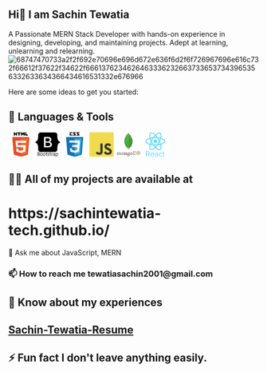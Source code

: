 <h2> Hi👋 I am Sachin Tewatia</h2>


A Passionate MERN Stack Developer with hands-on experience in designing, developing, and maintaining projects. Adept at learning, unlearning and relearning.
![68747470733a2f2f692e70696e696d672e636f6d2f6f726967696e616c732f66612f37622f34622f66613762346264633362326637336537343965356332633634366434616531332e676966](https://user-images.githubusercontent.com/107942112/210413815-3ee1c4fb-1252-4cdf-8f5f-46f90f599044.gif)


Here are some ideas to get you started:

<h2>🌱 Languages & Tools</h2>
<div display="flex">
  <img height="50px" width="50px" src="https://raw.githubusercontent.com/devicons/devicon/master/icons/html5/html5-original-wordmark.svg" />
  <img height="50px" width="50px" src="https://raw.githubusercontent.com/devicons/devicon/master/icons/bootstrap/bootstrap-plain-wordmark.svg"/>
  <img height="50px" width="50px" src="https://raw.githubusercontent.com/devicons/devicon/master/icons/css3/css3-original-wordmark.svg"/>
  <img height="50px" width="50px" src="https://raw.githubusercontent.com/devicons/devicon/master/icons/javascript/javascript-original.svg"/>
  <img height="50px" width="50px" src="https://raw.githubusercontent.com/devicons/devicon/master/icons/mongodb/mongodb-original-wordmark.svg"/>
  <img height="50px" width="50px" src="https://raw.githubusercontent.com/devicons/devicon/master/icons/react/react-original-wordmark.svg"/>
</div>



<h2>👨‍💻 All of my projects are available at</h2>
<h1>https://sachintewatia-tech.github.io/</h1>

💬 Ask me about JavaScript, MERN

<h3>📫 How to reach me tewatiasachin2001@gmail.com</h3>

<h2>📄 Know about my experiences</h2>
<h2> <a href="https://drive.google.com/file/d/1tY77fYVZIFFUJ3ypM3GP5l84JjrqIA3V/view?usp=share_link"> Sachin-Tewatia-Resume </a> </h2>

<h2>⚡ Fun fact I don't leave anything easily.</h2>
